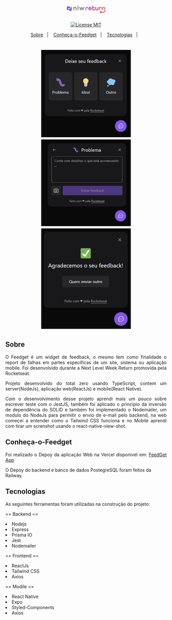 <h1 align='center'>
  <img src='./.github/img/nlw.svg' width="120">
</h1>
<div align="center">
  <a href="https://opensource.org/licenses/MIT"><img alt="License MIT" src="https://img.shields.io/badge/license-MIT-brightgreen"></a>
</div>

<p align="center">
  <a href="#Sobre">Sobre</a>&nbsp;&nbsp;&nbsp;|&nbsp;&nbsp;&nbsp;
  <a href="#Conheça-o-Feedget">Conheça-o-Feedget</a>&nbsp;&nbsp;&nbsp;|&nbsp;&nbsp;&nbsp;
  <a href="#Tecnologias">Tecnologias</a>&nbsp;&nbsp;&nbsp;|&nbsp;&nbsp;&nbsp;
</p>

<h1 align='center'>
  <img src='./.github/img/01.png' width="280">
  <img src='./.github/img/02.png' width="280">
  <img src='./.github/img/03.png' width="280">
</h1>

## Sobre
<p align="justify">
O Feedget é um widget de feedback,  o mesmo tem como finalidade o report de falhas em partes específicas de um site, sistema ou aplicação mobile. Foi desenvolvido durante a Next Level Week Return promovida pela Rocketseat.
</p>
<p align="justify">
Projeto desenvolvido do total zero usando TypeScript, contem um server(NodeJs), aplicação web(ReactJs) e mobile(React Native).
</p>
<p align="justify">
Com o desenvolvimento desse projeto aprendi mais um pouco sobre escrever teste com o JestJS, também foi aplicado o princípio da inversão de dependência do SOLID e também foi implementado o Nodemailer, um modulo do NodeJs para permitir o envio de e-mail pelo backend, na web começei a entender como o Tailwind CSS funciona e no Mobile aprendi com tirar um screnshot usando o react-native-view-shot.
</p>

## Conheça-o-Feedget
<p align="justify">
  Foi realizado o Depoy da aplicação Web na Vercel disponivel em: 
  <a href="https://feed-get-nlwreturn.vercel.app/">FeedGet App</a>

  O Depoy do backend e banco de dados PostegreSQL foram feitos da Railway.
</p>

## Tecnologias
<p align="justify">
  As seguintes ferramentas foram utilizadas na construção do projeto: 
</p>

<p align="justify"> == Backend ==</p>
<li>Nodejs</li>
<li>Express</li>
<li>Prisma IO</li>
<li>Jest</li>
<li>Nodemailer</li>
<p align="justify"> == Frontend ==</p>
<li>ReactJs</li>
<li>Tailwind CSS</li>
<li>Axios</li>
<p align="justify"> == Modile ==</p>
<li>React Native</li>
<li>Expo</li>
<li>Styled-Components</li>
<li>Axios</li>